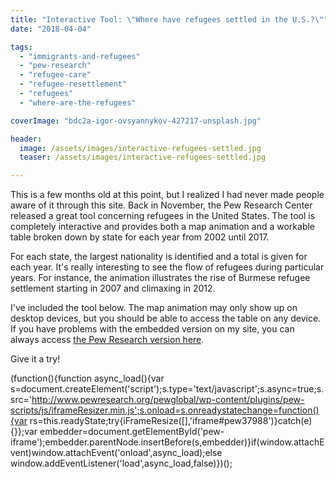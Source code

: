 ```yaml
---
title: "Interactive Tool: \"Where have refugees settled in the U.S.?\""
date: "2018-04-04"

tags: 
  - "immigrants-and-refugees"
  - "pew-research"
  - "refugee-care"
  - "refugee-resettlement"
  - "refugees"
  - "where-are-the-refugees"

coverImage: "bdc2a-igor-ovsyannykov-427217-unsplash.jpg"

header:
  image: /assets/images/interactive-refugees-settled.jpg
  teaser: /assets/images/interactive-refugees-settled.jpg

---
```


This is a few months old at this point, but I realized I had never made people aware of it through this site. Back in November, the Pew Research Center released a great tool concerning refugees in the United States. The tool is completely interactive and provides both a map animation and a workable table broken down by state for each year from 2002 until 2017.

For each state, the largest nationality is identified and a total is given for each year. It's really interesting to see the flow of refugees during particular years. For instance, the animation illustrates the rise of Burmese refugee settlement starting in 2007 and climaxing in 2012.

I've included the tool below. The map animation may only show up on desktop devices, but you should be able to access the table on any device. If you have problems with the embedded version on my site, you can always access [the Pew Research version here](http://www.pewglobal.org/interactives/where-have-refugees-settled-in-the-u-s/).

Give it a try!

 (function(){function async\_load(){var s=document.createElement('script');s.type='text/javascript';s.async=true;s.src='http://www.pewresearch.org/pewglobal/wp-content/plugins/pew-scripts/js/iframeResizer.min.js';s.onload=s.onreadystatechange=function(){var rs=this.readyState;try{iFrameResize(\[\],'iframe#pew37988')}catch(e){}};var embedder=document.getElementById('pew-iframe');embedder.parentNode.insertBefore(s,embedder)}if(window.attachEvent)window.attachEvent('onload',async\_load);else window.addEventListener('load',async\_load,false)})();
